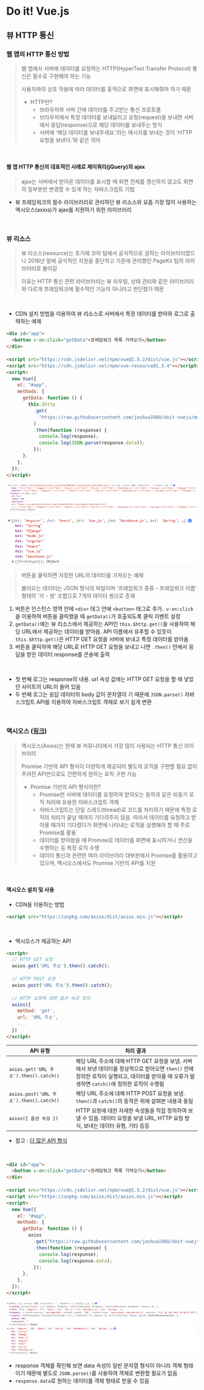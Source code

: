 # Do it! Vue.js

## 뷰 HTTP 통신

### 웹 앱의 HTTP 통신 방법

> 웹 앱에서 서버에 데이터를 요청하는 HTTP(HyperText Transfer Protocol) 통신은 필수로 구현해야 하는 기능
>
> 사용자와의 상호 작용에 따라 데이터를 동적으로 화면에 표시해줘야 하기 때문
>
> - HTTP란?
>   - 브라우저와 서버 간에 데이터를 주고받는 통신 프로토콜
>   - 브라우저에서 특정 데이터를 보내달라고 요청(request)을 보내면 서버에서 응답(response)으로 해당 데이터를 보내주는 방식
>   - 서버에 '해당 데이터를 보내주세요.'라는 메시지를 보내는 것이 'HTTP 요청을 보낸다.'와 같은 의미

<br>

#### 웹 앱 HTTP 통신의 대표적인 사례로 제이쿼리(jQuery)의 ajax

> ajax는 서버에서 받아온 데이터를 표시할 때 화면 전체를 갱신하지 않고도 화면의 일부분만 변경할 수 있게 하는 자바스크립트 기법

- 뷰 프레임워크의 필수 라이브러리로 관리하던 뷰 리소스와 요즘 가장 많이 사용하는 액시오스(axios)가 ajax를 지원하기 위한 라이브러리

<br>

### 뷰 리소스

> 뷰 리소스(resource)는 초기에 코어 팀에서 공식적으로 권하는 라이브러리였으나 2016년 말에 공식적인 지원을 중단하고 기존에 관리했던 PageKit 팀의 라이브러리로 돌아감
>
> 이유는 HTTP 통신 관련 라이브러리는 뷰 라우팅, 상태 관리와 같은 라이브러리와 다르게 프레임워크에 필수적인 기능이 아니라고 판단했기 때문

<br>

- CDN 설치 방법을 이용하여 뷰 리소스로 서버에서 특정 데이터를 받아와 로그로 출력하는 예제

```html
<div id="app">
  <button v-on:click="getData">프레임워크 목록 가져오기</button>
</div>

<script src="https://cdn.jsdelivr.net/npm/vue@2.5.2/dist/vue.js"></script>
<script src="https://cdn.jsdelivr.net/npm/vue-resource@1.3.4"></script>
<script>
  new Vue({
    el: "#app",
    methods: {
      getData: function () {
        this.$http
          .get(
            "https://raw.githubusercontent.com/joshua1988/doit-vuejs/master/data/demo.json"
          )
          .then(function (response) {
            console.log(response);
            console.log(JSON.parse(response.data));
          });
      },
    },
  });
</script>
```

![image-20230121012137183](06.HTTP통신.assets/image-20230121012137183.png)

![image-20230121011305178](06.HTTP통신.assets/image-20230121011305178.png)

> 버튼을 클릭하면 지정한 URL의 데이터를 가져오는 예제
>
> 불러오는 데이터는 JSON 형식의 파일이며 '프레임워크 종류 - 프레임워크 이름' 형태의 '키 - 쌍' 조합으로 7개의 데이터 쌍으로 존재

1. 버튼은 인스턴스 영역 안에 `<div>` 태그 안에 `<button>` 태그로 추가.` v-on:click`을 이용하여 버튼을 클릭했을 때 `getData()`가 호출되도록 클릭 이벤트 설정
2. `getData()`에는 뷰 리소스에서 제공하는 API인 `this.$http.get()`을 사용하여 해당 URL에서 제공하는 데이터를 받아옴. API 이름에서 유추할 수 있듯이 `this.$http.get()`은 HTTP GET 요청을 서버에 보내고 특정 데이터를 받아옴
3. 버튼을 클릭하여 해당 URL로 HTTP GET 요청을 보내고 나면 `.then()` 안에서 응답을 받은 데이터 response를 콘솔에 출력

<br>

- 첫 번째 로그는 response의 내용. url 속성 값에는 HTTP GET 요청을 할 때 넣었던 사이트의 URL이 들어 있음
- 두 번째 로그는 응답 데이터의 body 값이 문자열이 기 때문에 `JSON.parse()` 자바스크립트 API를 이용하여 자바스크립트 객체로 보기 쉽게 변환

<br>

### 액시오스 ([링크](https://github.com/axios/axios))

> 액시오스(Axios)는 현재 뷰 커뮤니티에서 가장 많이 사용되는 HTTP 통신 라이브러리
>
> Promise 기반의 API 형식이 다양하게 제공되어 별도의 로직을 구현할 필요 없이 주어진 API만으로도 간편하게 원하는 로직 구현 가능
>
> - Promise 기반의 API 형식이란?
>   - Promise란 서버에 데이터를 요청하여 받아오는 동작과 같은 비동기 로직 처리에 유용한 자바스크립트 객체
>   - 자바스크립트는 단일 스레드(thread)로 코드를 처리하기 때문에 특정 로직의 처리가 끝날 때까지 기다려주지 않음. 따라서 데이터를 요청하고 받아올 때가지 기다렸다가 화면에 나타내는 로직을 실행해야 할 때 주로 Promise를 활용
>   - 데이터를 받아왔을 때 Promise로 데이터를 화면에 표시하거나 연산을 수행하는 등 특정 로직 수행
>   - 데이터 통신과 관련한 여러 라이브러리 대부분에서 Promise를 활용하고 있으며, 액시오스에서도 Promise 기반의 API를 지원

<br>

#### 액시오스 설치 및 사용

- CDN을 이용하는 방법

```html
<script src="https://unpkg.com/axios/dist/axios.min.js"></script>
```

<br>

- 액시오스가 제공하는 API

```html
<script>
  // HTTP GET 요청
  axios.get('URL 주소').then().catch();
    
  // HTTP POST 요청
  axios.post('URL 주소').then().catch();
    
  // HTTP 요청에 대한 옵션 속성 정의
  axios({
    method: 'get',
    url: 'URL 주소',
    ...
  })
</script>
```

| API 유형                                | 처리 결과                                                    |
| --------------------------------------- | ------------------------------------------------------------ |
| `axios.get('URL 주소').then().catch()`  | 해당 URL 주소에 대해 HTTP GET 요청을 보냄. 서버에서 보낸 데이터를 정상적으로 받아오면 `then()` 안에 정의한 로직이 실행되고, 데이터를 받아올 때 오류가 발생하면 `catch()`에 정의한 로직이 수행됨 |
| `axios.post('URL 주소').then().catch()` | 해당 URL 주소에 대해 HTTP POST 요청을 보냄. `then()`과 `catch()`의 동작은 위에 살펴본 내용과 동일 |
| `axios({ 옵션 속성 })`                  | HTTP 요청에 대한 자세한 속성들을 직접 정의하여 보낼 수 있음. 데이터 요청을 보낼 URL, HTTP 요청 방식, 보내는 데이터 유형, 기타 등등 |

- 참고 : [더 많은 API 형식](https://github.com/axios/axios#axios-api)

<br>

```html
<div id="app">
  <button v-on:click="getData">프레임워크 목록 가져오기</button>
</div>

<script src="https://cdn.jsdelivr.net/npm/vue@2.5.2/dist/vue.js"></script>
<script src="https://unpkg.com/axios/dist/axios.min.js"></script>
<script>
  new Vue({
    el: "#app",
	methods: {
	  getData: function () {
	    axios
		  .get("https://raw.githubusercontent.com/joshua1988/doit-vuejs/master/data/demo.json")
		  .then(function (response) {
            console.log(response);
			console.log(response.data);
          });
	  },
	},
  });
</script>
```

![image-20230121014613166](06.HTTP통신.assets/image-20230121014613166.png)

- response 객체를 확인해 보면 data 속성이 일반 문자열 형식이 아니라 객체 형태이기 때문에 별도로 `JSON.parse()`를 사용하여 객체로 변환할 필요가 없음
- `response.data`로 원하는 데이터를 객체 형태로 받을 수 있음

